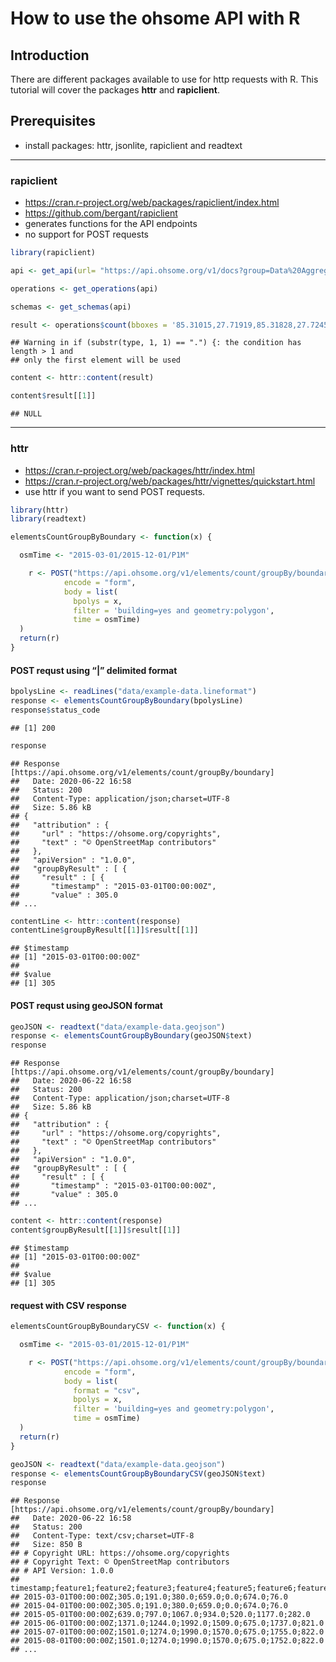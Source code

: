 How to use the ohsome API with R
================

## Introduction

There are different packages available to use for http requests with R.
This tutorial will cover the packages **httr** and **rapiclient**.

## Prerequisites

  - install packages: httr, jsonlite, rapiclient and readtext

-----

### rapiclient

  - <https://cran.r-project.org/web/packages/rapiclient/index.html>
  - <https://github.com/bergant/rapiclient>
  - generates functions for the API endpoints
  - no support for POST requests

<!-- end list -->

``` r
library(rapiclient)

api <- get_api(url= "https://api.ohsome.org/v1/docs?group=Data%20Aggregation")

operations <- get_operations(api)

schemas <- get_schemas(api)

result <- operations$count(bboxes = '85.31015,27.71919,85.31828,27.72459', filter = 'building=yes and type:polygon', time = '2014-01-01/2017-01-01/P1Y')
```

    ## Warning in if (substr(type, 1, 1) == ".") {: the condition has length > 1 and
    ## only the first element will be used

``` r
content <- httr::content(result)

content$result[[1]]
```

    ## NULL

-----

### httr

  - <https://cran.r-project.org/web/packages/httr/index.html>
  - <https://cran.r-project.org/web/packages/httr/vignettes/quickstart.html>
  - use httr if you want to send POST requests.

<!-- end list -->

``` r
library(httr)
library(readtext)
```

``` r
elementsCountGroupByBoundary <- function(x) {

  osmTime <- "2015-03-01/2015-12-01/P1M"

    r <- POST("https://api.ohsome.org/v1/elements/count/groupBy/boundary",
            encode = "form",
            body = list(
              bpolys = x,
              filter = 'building=yes and geometry:polygon',
              time = osmTime)
  )  
  return(r)
}
```

#### POST requst using “|” delimited format

``` r
bpolysLine <- readLines("data/example-data.lineformat")
response <- elementsCountGroupByBoundary(bpolysLine)
response$status_code
```

    ## [1] 200

``` r
response
```

    ## Response [https://api.ohsome.org/v1/elements/count/groupBy/boundary]
    ##   Date: 2020-06-22 16:58
    ##   Status: 200
    ##   Content-Type: application/json;charset=UTF-8
    ##   Size: 5.86 kB
    ## {
    ##   "attribution" : {
    ##     "url" : "https://ohsome.org/copyrights",
    ##     "text" : "© OpenStreetMap contributors"
    ##   },
    ##   "apiVersion" : "1.0.0",
    ##   "groupByResult" : [ {
    ##     "result" : [ {
    ##       "timestamp" : "2015-03-01T00:00:00Z",
    ##       "value" : 305.0
    ## ...

``` r
contentLine <- httr::content(response)
contentLine$groupByResult[[1]]$result[[1]]
```

    ## $timestamp
    ## [1] "2015-03-01T00:00:00Z"
    ##
    ## $value
    ## [1] 305

#### POST requst using geoJSON format

``` r
geoJSON <- readtext("data/example-data.geojson")
response <- elementsCountGroupByBoundary(geoJSON$text)
response
```

    ## Response [https://api.ohsome.org/v1/elements/count/groupBy/boundary]
    ##   Date: 2020-06-22 16:58
    ##   Status: 200
    ##   Content-Type: application/json;charset=UTF-8
    ##   Size: 5.86 kB
    ## {
    ##   "attribution" : {
    ##     "url" : "https://ohsome.org/copyrights",
    ##     "text" : "© OpenStreetMap contributors"
    ##   },
    ##   "apiVersion" : "1.0.0",
    ##   "groupByResult" : [ {
    ##     "result" : [ {
    ##       "timestamp" : "2015-03-01T00:00:00Z",
    ##       "value" : 305.0
    ## ...

``` r
content <- httr::content(response)
content$groupByResult[[1]]$result[[1]]
```

    ## $timestamp
    ## [1] "2015-03-01T00:00:00Z"
    ##
    ## $value
    ## [1] 305

#### request with CSV response

``` r
elementsCountGroupByBoundaryCSV <- function(x) {

  osmTime <- "2015-03-01/2015-12-01/P1M"

    r <- POST("https://api.ohsome.org/v1/elements/count/groupBy/boundary",
            encode = "form",
            body = list(
              format = "csv",
              bpolys = x,
              filter = 'building=yes and geometry:polygon',
              time = osmTime)
  )  
  return(r)
}

geoJSON <- readtext("data/example-data.geojson")
response <- elementsCountGroupByBoundaryCSV(geoJSON$text)
response
```

    ## Response [https://api.ohsome.org/v1/elements/count/groupBy/boundary]
    ##   Date: 2020-06-22 16:58
    ##   Status: 200
    ##   Content-Type: text/csv;charset=UTF-8
    ##   Size: 850 B
    ## # Copyright URL: https://ohsome.org/copyrights
    ## # Copyright Text: © OpenStreetMap contributors
    ## # API Version: 1.0.0
    ## timestamp;feature1;feature2;feature3;feature4;feature5;feature6;feature7
    ## 2015-03-01T00:00:00Z;305.0;191.0;380.0;659.0;0.0;674.0;76.0
    ## 2015-04-01T00:00:00Z;305.0;191.0;380.0;659.0;0.0;674.0;76.0
    ## 2015-05-01T00:00:00Z;639.0;797.0;1067.0;934.0;520.0;1177.0;282.0
    ## 2015-06-01T00:00:00Z;1371.0;1244.0;1992.0;1509.0;675.0;1737.0;821.0
    ## 2015-07-01T00:00:00Z;1501.0;1274.0;1990.0;1570.0;675.0;1755.0;822.0
    ## 2015-08-01T00:00:00Z;1501.0;1274.0;1990.0;1570.0;675.0;1752.0;822.0
    ## ...
